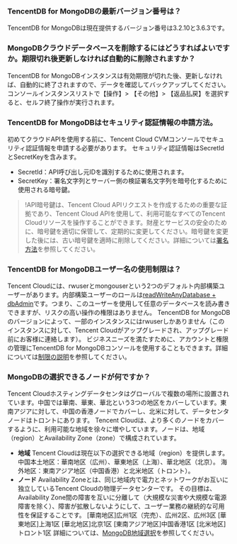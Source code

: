 ### TencentDB for MongoDBの最新バージョン番号は？
TencentDB for MongoDBは現在提供するバージョン番号は3.2.10と3.6.3です。

### MongoDBクラウドデータベースを削除するにはどうすればよいですか。期限切れ後更新しなければ自動的に削除されますか？
TencentDB for MongoDBインスタンスは有効期限が切れた後、更新しなければ、自動的に終了されますので、データを確認してバックアップしてください。コンソールインスタンスリストで【操作】> 【その他】> 【返品払戻】を選択すると、セルフ終了操作が実行されます。

### TencentDB for MongoDBはセキュリティ認証情報の申請方法。
初めてクラウドAPIを使用する前に、Tencent Cloud CVMコンソールでセキュリティ認証情報を申請する必要があります。
セキュリティ認証情報はSecretIdとSecretKeyを含みます。

- SecretId：API呼び出し元IDを識別するために使用されます。
- SecretKey：署名文字列とサーバー側の検証署名文字列を暗号化するために使用される暗号鍵。

>!API暗号鍵は、Tencent Cloud APIリクエストを作成するための重要な証拠であり、Tencent Cloud APIを使用して、利用可能なすべてのTencent Cloudリソースを操作することができます。財産とサービスの安全のために、暗号鍵を適切に保管して、定期的に変更してください。暗号鍵を変更した後には、古い暗号鍵を適時に削除してください。詳細については[署名方法](https://cloud.tencent.com/document/product/240/8329)を参照してください。
 
### TencentDB for MongoDBユーザー名の使用制限は？
Tencent Cloudには、rwuserとmongouserという2つのデフォルト内部構築ユーザーがあります。内部構築ユーザーのロールは[readWriteAnyDatabase + dbAdmin](https://docs.mongodb.com/v3.0/reference/built-in-roles/)です。つまり、このユーザーを使用して任意のデータベースを読み書きできますが、リスクの高い操作の権限はありません。
TencentDB for MongoDBのバージョンによって、一部のインスタンスにはrwuserしかありません（このインスタンスに対して、Tencent Cloudがアップグレードされ、アップグレード前にお客様に連絡します）。
ビジネスニーズを満たすために、アカウントと権限の管理にTencentDB for MongoDBコンソールを使用することもできます。詳細については[制限の説明](https://cloud.tencent.com/document/product/240/622)を参照してください。
 
### MongoDBの選択できるノードが何ですか？
Tencent Cloudホスティングデータセンタはグローバルで複数の場所に設置されています。中国では華南、華東、華北という3つの地区をカバーしています。東南アジアに対して、中国の香港ノードでカバーし、北米に対して、データセンタノードはトロントにあります。
Tencent Cloudは、より多くのノードをカバーするように、利用可能な地域を徐々に増やしています。ノードは、地域（region）とAvailability Zone（zone）で構成されています。
 
- **地域**
Tencent Cloudは現在以下の選択できる地域（region）を提供します。
中国本土地区：華南地区（広州）、華東地区（上海）、華北地区（北京）。
海外地区：東南アジア地区（中国香港）と北米地区（トロント）。
- **ノード**
Availability Zoneとは、同じ地域内で電力とネットワークがお互いに独立しているTencent Cloudの物理データセンターです。
その目標は、Availability Zone間の障害を互いに分離して（大規模な災害や大規模な電源障害を除く）、障害が拡散しないようにして、ユーザー業務の継続的な可用性を保証することです。
[華南地区]広州1区（完売）、広州2区、広州3区
[華東地区]上海1区
[華北地区]北京1区
[東南アジア地区]中国香港1区
[北米地区]トロント1区
詳細については、[MongoDB地域選択](https://cloud.tencent.com/document/product/240/3637)を参照してください。
 


